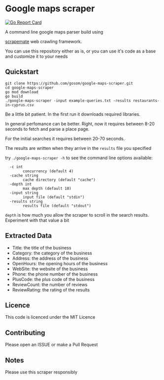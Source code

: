 # Google maps scraper
[![Go Report Card](https://goreportcard.com/badge/github.com/gosom/google-maps-scraper)](https://goreportcard.com/report/github.com/gosom/google-maps-scraper)

A command line google maps parser build using 

[scrapemate](https://github.com/gosom/scrapemate) web crawling framework.

You can use this repository either as is, or you can use it's code as a base and
customize it to your needs

## Quickstart

```
git clone https://github.com/gosom/google-maps-scraper.git
cd google-maps-scraper
go mod download
go build
./google-maps-scraper -input example-queries.txt -results restaurants-in-cyprus.csv
```

Be a little bit patient. In the first run it downloads required libraries.

In general perfomance can be better. Right, now it requires between 8-20 seconds to fetch and parse 
a place page.

For the initial searches it requires between 20-70 seconds. 

The results are written when they arrive in the `results` file you specified

try `./google-maps-scraper -h` to see the command line options available:

```
  -c int
        concurrency (default 4)
  -cache string
        cache directory (default "cache")
  -depth int
        max depth (default 10)
  -input string
        input file (default "stdin")
  -results string
        results file (default "stdout")
```

`depth` is how much you allow the scraper to scroll in the search results. 
Experiment with that value a bit


## Extracted Data

- Title: the title of the business
- Category: the category of the business
- Address: the address of the business
- OpenHours: the opening hours of the business
- WebSite: the website of the business
- Phone: the phone number of the business
- PlusCode: the plus code of the business
- ReviewCount: the number of reviews
- ReviewRating: the rating of the results

## Licence

This code is licenced under the MIT Licence


## Contributing

Please open an ISSUE or make a Pull Request


## Notes

Please use this scraper responsibly

